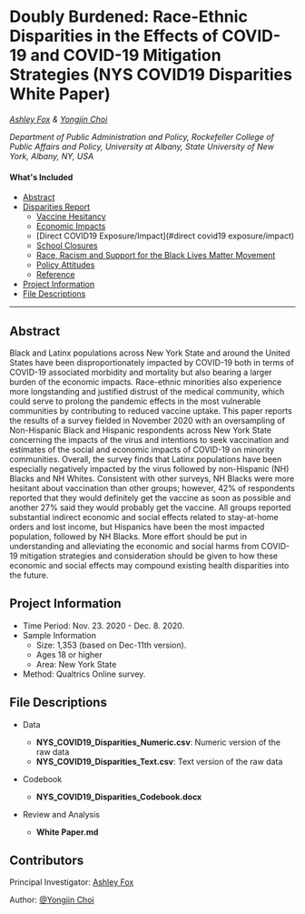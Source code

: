 # Doubly Burdened: Race-Ethnic Disparities in the Effects of COVID-19 and COVID-19 Mitigation Strategies (NYS COVID19 Disparities White Paper)

_[Ashley Fox](https://twitter.com/ashfoxly) & [Yongjin Choi](https://twitter.com/TheYongjinChoi)_

_Department of Public Administration and Policy, Rockefeller College of Public Affairs and Policy, University at Albany, State University of New York, Albany, NY, USA_

#### What's Included

- [Abstract](#abstract)
- [Disparities Report](#disparities-report)
  - [Vaccine Hesitancy](#vaccine-hesitancy)
  - [Economic Impacts](#economic-impacts)
  - [Direct COVID19 Exposure/Impact](#direct covid19 exposure/impact)
  - [School Closures](#)
  - [Race, Racism and Support for the Black Lives Matter Movement](#race,-racism-and-support-for-the-black-lives-matter-movement)
  - [Policy Attitudes](#policy-attitudes)
  - [Reference](#reference)
- [Project Information](#project-information)
- [File Descriptions](#file-descriptions)

***


## Abstract
Black and Latinx populations across New York State and around the United States have been disproportionately impacted by COVID-19 both in terms of COVID-19 associated morbidity and mortality but also bearing a larger burden of the economic impacts. Race-ethnic minorities also experience more longstanding and justified distrust of the medical community, which could serve to prolong the pandemic effects in the most vulnerable communities by contributing to reduced vaccine uptake. This paper reports the results of a survey fielded in November 2020 with an oversampling of Non-Hispanic Black and Hispanic respondents across New York State concerning the impacts of the virus and intentions to seek vaccination and estimates of the social and economic impacts of COVID-19 on minority communities. Overall, the survey finds that Latinx populations have been especially negatively impacted by the virus followed by non-Hispanic (NH) Blacks and NH Whites. Consistent with other surveys, NH Blacks were more hesitant about vaccination than other groups; however, 42% of respondents reported that they would definitely get the vaccine as soon as possible and another 27% said they would probably get the vaccine. All groups reported substantial indirect economic and social effects related to stay-at-home orders and lost income, but Hispanics have been the most impacted population, followed by NH Blacks. More effort should be put in understanding and alleviating the economic and social harms from COVID-19 mitigation strategies and consideration should be given to how these economic and social effects may compound existing health disparities into the future.

## 

## Project Information

* Time Period: Nov. 23. 2020 - Dec. 8. 2020.
* Sample Information
  * Size: 1,353 (based on Dec-11th version).
  * Ages 18 or higher
  * Area: New York State
* Method: Qualtrics Online survey.

## File Descriptions

* Data
  - **NYS_COVID19_Disparities_Numeric.csv**: Numeric version of the raw data
  - **NYS_COVID19_Disparities_Text.csv**: Text version of the raw data

* Codebook
  - **NYS_COVID19_Disparities_Codebook.docx**

* Review and Analysis
  - **White Paper.md**


## Contributors
Principal Investigator: [Ashley Fox](https://twitter.com/ashfoxly)

Author: [@Yongjin Choi](https://twitter.com/TheYongjinChoi)
